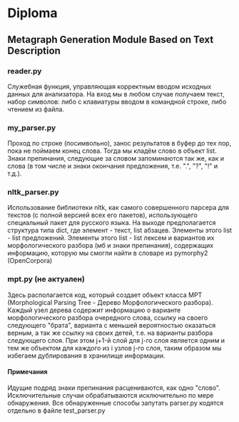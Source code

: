 # Diploma

## Metagraph Generation Module Based on Text Description

### reader.py

Служебная функция, управляющая корректным вводом исходных данных для анализатора. На вход мы в любом случае получаем текст, набор символов: либо с клавиатуры вводом в командной строке, либо чтением из файла.

### my_parser.py

Проход по строке (посимвольно), занос результатов в буфер до тех пор, пока не поймаем конец слова. Тогда мы кладём слово в объект list. Знаки препинания, следующие за словом запоминаются так же, как и слова (в том числе и знаки окончания предложения, т.е. ".", "?", "!" и т.д.).

### nltk_parser.py

Использование библиотеки nltk, как самого совершенного парсера для текстов (с полной версией всех его пакетов), использующего специальный пакет для русского языка. На выходе предполагается структура типа dict, где элемент - текст, list абзацев. Элементы этого list - list предложений. Элементы этого list - list лексем и вариантов их морфологического разбора (мб и знаки препинания), содержащих информацию, которую мы смогли найти в словаре из pymorphy2 (OpenCorpora)

### mpt.py (не актуален)

Здесь располагается код, который создает объект класса MPT (Morphological Parsing Tree - Дерево Морфологического разбора).
Каждый узел дерева содержит информацию о варианте морфологического разбора очередного слова, ссылку на своего следующего "брата", варианта с меньшей вероятностью оказаться верным, а так же ссылку на своих детей, т.е. на варианты разбора следующего слоя. При этом j+1-й слой для j-го слоя является одним и тем же объектом для каждого из i узлов j-го слоя, таким образом мы избегаем дублирования в хранилище информации.

#### Примечания

Идущие подряд знаки препинания расцениваются, как одно "слово".
Исключительные случаи обрабатываются исключительно по мере обнаружения. Все обнаруженные способы запутать parser.py кодятся отдельно в файле test_parser.py
